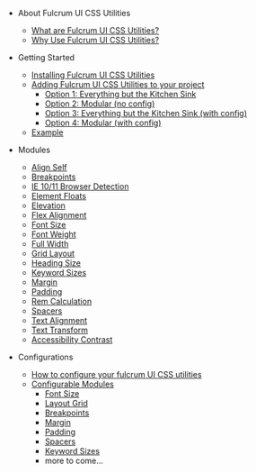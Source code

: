 - About Fulcrum UI CSS Utilities
  - [What are Fulcrum UI CSS Utilities?](/README.md)
  - [Why Use Fulcrum UI CSS Utilities?](why-use.md)

- Getting Started
  - [Installing Fulcrum UI CSS Utilities](installing.md)
  - [Adding Fulcrum UI CSS Utilities to your project](adding-to-projects.md)
    - [Option 1: Everything but the Kitchen Sink](adding-to-projects.md#option-1-everything-but-the-kitchen-sink)
    - [Option 2: Modular (no config)](adding-to-projects.md#option-2-modular-no-config)
    - [Option 3: Everything but the Kitchen Sink (with config)](adding-to-projects.md#option-3-everything-but-the-kitchen-sink-with-config)
    - [Option 4: Modular (with config)](adding-to-projects.md#option-4-modular-with-config)
  - [Example](example-addition.md)

- Modules
  - [Align Self](align-self.md)
  - [Breakpoints](breakpoints.md)
  - [IE 10/11 Browser Detection](browser-compat.md)
  - [Element Floats](element-floats.md)
  - [Elevation](elevation.md)
  - [Flex Alignment](flex-align-items.md)
  - [Font Size](font-size.md)
  - [Font Weight](font-weight.md)
  - [Full Width](full-width.md)
  - [Grid Layout](grid-layout.md)
  - [Heading Size](heading-size.md)
  - [Keyword Sizes](keyword-sizes.md)
  - [Margin](margin.md)
  - [Padding](padding.md)
  - [Rem Calculation](rem-calculation.md)
  - [Spacers](spacers.md)
  - [Text Alignment](text-alignment.md)
  - [Text Transform](text-transform.md)
  - [Accessibility Contrast](accessibility-contrast.md)

- Configurations
  - [How to configure your fulcrum UI CSS utilities](configuring.md)
  - [Configurable Modules](configurable-modules.md)
    - [Font Size](font-size-configuration.md)
    - [Layout Grid](layout-grid-configuration.md)
    - [Breakpoints](breakpoints-configuration.md)
    - [Margin](margin-configuration.md)
    - [Padding](padding-configuration.md)
    - [Spacers](spacers-configuration.md)
    - [Keyword Sizes](keyword-sizes-configuration.md)
    - more to come...
